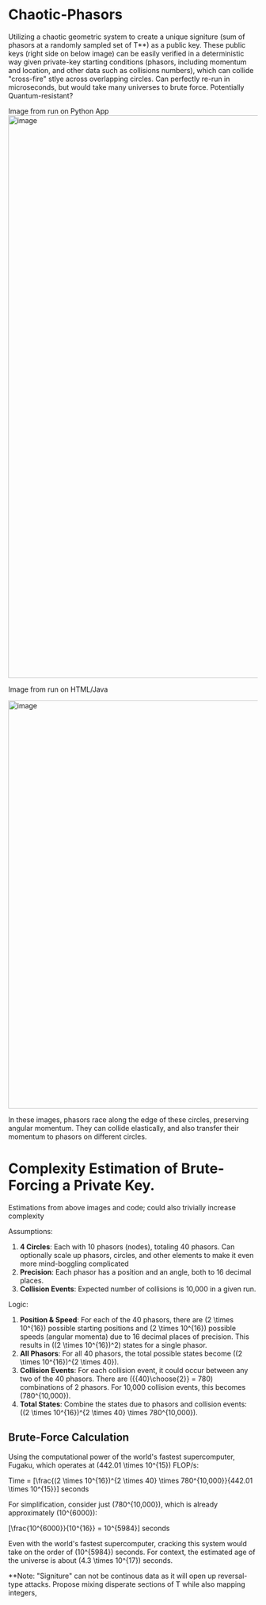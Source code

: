 # Chaotic-Phasors

Utilizing a chaotic geometric system to create a unique signiture (sum of phasors at a randomly sampled set of T**) as a public key.  These public keys (right side on below image) can be easily verified in a deterministic way given private-key starting conditions (phasors, including momentum and location, and other data such as collisions numbers), which can collide "cross-fire" stlye across overlapping circles. Can perfectly re-run in microseconds, but would take many universes to brute force. Potentially Quantum-resistant? 

Image from run on Python App
<img width="1134" alt="image" src="https://github.com/jconorgrogan/Chaotic-Phasors/assets/130090573/e413c786-fc01-476c-8538-854be16284c4">

Image from run on HTML/Java

<img width="822" alt="image" src="https://github.com/jconorgrogan/Chaotic-Phasors/assets/130090573/a9097e10-4c4f-4fbe-a7e6-5a23c4c1fad0">

In these images, phasors race along the edge of these circles, preserving angular momentum. They can collide elastically, and also transfer their momentum to phasors on different circles. 

# Complexity Estimation of Brute-Forcing a Private Key.

Estimations from above images and code; could also trivially increase complexity

Assumptions:
1. **4 Circles**: Each with 10 phasors (nodes), totaling 40 phasors. Can optionally scale up phasors, circles, and other elements to make it even more mind-boggling complicated
2. **Precision**: Each phasor has a position and an angle, both to 16 decimal places.
3. **Collision Events**: Expected number of collisions is 10,000 in a given run.

Logic:
1. **Position & Speed**: For each of the 40 phasors, there are \(2 \times 10^{16}\) possible starting positions and \(2 \times 10^{16}\) possible speeds (angular momenta) due to 16 decimal places of precision. This results in \((2 \times 10^{16})^2\) states for a single phasor.
2. **All Phasors**: For all 40 phasors, the total possible states become \((2 \times 10^{16})^{2 \times 40}\).
3. **Collision Events**: For each collision event, it could occur between any two of the 40 phasors. There are \({{40}\choose{2}} = 780\) combinations of 2 phasors. For 10,000 collision events, this becomes \(780^{10,000}\).
4. **Total States**: Combine the states due to phasors and collision events: \((2 \times 10^{16})^{2 \times 40} \times 780^{10,000}\).

## Brute-Force Calculation

Using the computational power of the world's fastest supercomputer, Fugaku, which operates at \(442.01 \times 10^{15}\) FLOP/s:

Time = \[\frac{(2 \times 10^{16})^{2 \times 40} \times 780^{10,000}}{442.01 \times 10^{15}}\] seconds

For simplification, consider just \(780^{10,000}\), which is already approximately \(10^{6000}\):

\[\frac{10^{6000}}{10^{16}} = 10^{5984}\] seconds

Even with the world's fastest supercomputer, cracking this system would take on the order of \(10^{5984}\) seconds. For context, the estimated age of the universe is about \(4.3 \times 10^{17}\) seconds.  

**Note: "Signiture" can not be continous data as it will open up reversal-type attacks. Propose mixing disperate sections of T while also mapping integers,
